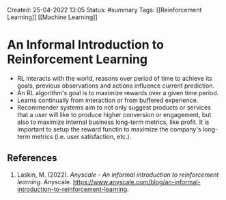 Created: 25-04-2022 13:05
Status: #summary 
Tags: [[Reinforcement Learning]] [[Machine Learning]]

# An Informal Introduction to Reinforcement Learning
- RL interacts with the world, reasons over period of time to achieve its goals, previous observations and actions influence current prediction.
- An RL algorithm's goal is to maximize rewards over a given time period.
- Learns continually from interaction or from buffered experience.
- Recommender systems aim to not only suggest products or services that a user will like to produce higher conversion or engagement, but also to maximize internal business long-term metrics, like profit.
  It is important to setup the reward functin to maximize the company's long-term metrics (i.e. user satisfaction, etc.).
## References
1. Laskin, M. (2022). _Anyscale - An informal introduction to reinforcement learning_. Anyscale. https://www.anyscale.com/blog/an-informal-introduction-to-reinforcement-learning.